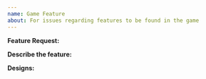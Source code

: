 ```yaml
---
name: Game Feature
about: For issues regarding features to be found in the game
---
```


<!-- After you fill in all information, delete all comments in the issue -->

**Feature Request:** <!-- Name the game feature -->

**Describe the feature:** <!-- Describe the game feature -->

**Designs:** <!-- Attach screenshots of how the feature should look like -->
